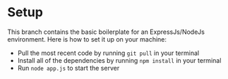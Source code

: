 # Setup
This branch contains the basic boilerplate for an ExpressJs/NodeJs environment. Here is how to set it up on your machine: 

 - Pull the most recent code by running `git pull` in your terminal
 - Install all of the dependencies by running `npm install` in your terminal
 - Run `node app.js` to start the server